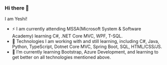 ### Hi there 👋
I am Yeshi!

- ⚡ I am currently attending MSSA(Microsoft System & Software Academy) learning C#, .NET Core MVC, WPF, T-SQL. 
- 🔭 Technologies I am working with and still learning, including C#, Java, Python, TypeScript, Dotnet Core MVC, Spring Boot, SQL, HTML/CSS/JS. 
- 🌱 I’m currently learning Bootstrap, Azure Development, and learning to get better on all technologies mentioned above. 


<!--

•choose different themes for GitHub Stats
![GitHub Stats](https://github-readme-stats.vercel.app/api?username=akyeshi&theme=radical)

•default GitHub Stats
![Yeshi's github stats](https://github-readme-stats.vercel.app/api?username=akyeshi)

•pick color of your choice
![GitHub Stats](https://github-readme-stats.vercel.app/api?username=akyeshi&&show-icons=true&title_color=ffffff&icon_color=bb2acf&text_color=daf7dc&bg_color=191919)

•top language list using css bar 
[![Top Langs](https://github-readme-stats.vercel.app/api/top-langs/?username=akyeshi)](https://github.com/akyeshi/github-readme-stats)

•pin upto 6 repo using editable README file for the GitHub overview page 
[![Dev.to](https://github-readme-stats.vercel.app/api/pin/?username=thepracticaldev&repo=dev.to)](https://github.com/thepracticaldev/dev.to)

•theme lists: https://github.com/anuraghazra/github-readme-stats/tree/master/themes
merko, radical, tokyonight, highcontrast, prussian, chartreuse-dark, gotham, blueberry, github_dark

-->
